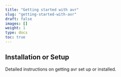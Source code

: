 ```yaml
---
title: "Getting started with avr"
slug: "getting-started-with-avr"
draft: false
images: []
weight: 1
type: docs
toc: true
---
```


## Installation or Setup
Detailed instructions on getting avr set up or installed.

